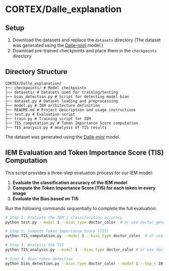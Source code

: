 # CORTEX/Dalle_explanation

## Setup
1. Download the datasets and replace the `datasets` directory
(The dataset was generated using the [Dalle-mini](https://github.com/borisdayma/dalle-mini) model.)
2. Download pre-trained checkpoints and place them in the `checkpoints` directory

## Directory Structure

```
CORTEX/Dalle_explanation/
├── checkpoints/ # Model checkpoints
├── datasets/ # Datasets used for training/testing
├── bias_detection.py # Script for detecting model bias
├── dataset.py # Dataset loading and preprocessing
├── model.py # IEM architecture definition
├── README.md # Project description and usage instructions
├── test.py # Evaluation script
├── train.py # Training script for IEM
├── TIS_computation.py # Token Importance Score computation
├── TIS_analysis.py # Analysis of TIS results
```
The dataset was generated using the [Dalle-mini](https://github.com/borisdayma/dalle-mini) model.


## IEM Evaluation and Token Importance Score (TIS) Computation

This script provides a three-step evaluation process for our IEM model:

1. **Evaluate the classification accuracy of the IEM model**  
2. **Compute the Token Importance Score (TIS) for each token in every image**
3. **Evaluate the Bias based on TIS**

Run the following commands sequentially to complete the full evaluation:

```bash
# Step 1: Evaluate the IEM's classification accuracy
python test.py --model 1 --bias_type doctor_color  # or use doctor_gender

# Step 2: Compute Token Importance Score (TIS)
python TIS_computation.py --model 1 --bias_type doctor_color  # or use doctor_gender

# Step 3: Analysis the TIS
python TIS_analysis.py --model 1 --bias_type doctor_color # or use doctor_gender

# Step 4: Bias token detection
python bias_detection.py --bias_type doctor_color --model 1 --top_n 10 --token_num 10 # or use doctor_gender 
